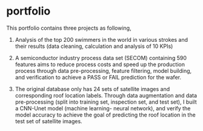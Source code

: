 # portfolio
This portfolio contains three projects as following,

1. Analysis of the top 200 swimmers in the world in various strokes and their results (data cleaning, calculation and analysis of 10 KPIs)

2. A semiconductor industry process data set (SECOM) containing 590 features aims to reduce process costs and speed up the production process through data pre-processing, feature filtering, model building, and verification to achieve a PASS or FAIL prediction for the wafer.

3. The original database only has 24 sets of satellite images and corresponding roof location labels. Through data augmentation and data pre-processing (split into training set, inspection set, and test set), I built a CNN-Unet model (machine learning- neural network), and verify the model accuracy to achieve the goal of predicting the roof location in the test set of satellite images.
